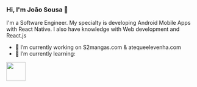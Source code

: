 ### Hi, I'm  João Sousa 👋

I'm a Software Engineer. My specialty is developing Android Mobile Apps with React Native.
I also have knowledge with Web development and React.js

- 🔭 I’m currently working on S2mangas.com & atequeelevenha.com
- 🌱 I’m currently learning:

<img src="https://cdn.jsdelivr.net/gh/devicons/devicon@latest/icons/react/react-original-wordmark.svg"  width="50" height="50" />
<!--
**JohnnyBoySou/johnnyboysou** is a ✨ _special_ ✨ repository because its `README.md` (this file) appears on your GitHub profile.

Here are some ideas to get you started:

- 🔭 I’m currently working on ...
- 🌱 I’m currently learning ...
- 👯 I’m looking to collaborate on ...
- 🤔 I’m looking for help with ...
- 💬 Ask me about ...
- 📫 How to reach me: ...
- 😄 Pronouns: ...
- ⚡ Fun fact: ...
-->
